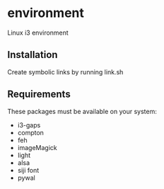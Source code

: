 # environment
Linux i3 environment

## Installation
Create symbolic links by running link.sh

## Requirements
These packages must be available on your system:
* i3-gaps
* compton
* feh
* imageMagick
* light
* alsa
* siji font
* pywal
